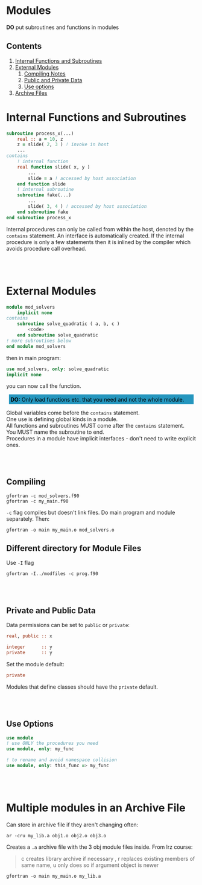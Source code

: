 # Modules

**DO** put subroutines and functions in modules
## Contents

1. [Internal Functions and Subroutines](#1)
2. [External Modules](#2)
    1. [Compiling Notes](#21)
    2. [Public and Private Data](#22)
    3. [Use options](#23)
3. [Archive Files](#3)

<a name="1"></a>
# Internal Functions and Subroutines

````fortran
subroutine process_x(...)
    real :: a = 10, z
    z = slide( 2, 3 ) ! invoke in host 
    ...
contains
    ! internal function
    real function slide( x, y )
        ...
        slide = a ! accessed by host association
    end function slide
    ! internal subroutine
    subroutine fake(...)
        ...
        slide( 3, 4 ) ! accessed by host association
    end subroutine fake
end subroutine process_x
````

Internal procedures can only be called from within the host, denoted by the `contains` statement. An interface is automatically created. If the internal procedure is only a few statements then it is inlined by the compiler which avoids procedure call overhead.

<br></br>
<a name="2"></a>
# External Modules

````fortran
module mod_solvers
    implicit none
contains
    subroutine solve_quadratic ( a, b, c )
        <code>
    end subroutine solve_quadratic
! more subroutines below
end module mod_solvers
````

then in main program:

````fortran
use mod_solvers, only: solve_quadratic
implicit none
````
you can now call the function.

<div style="color: black; background-color:rgba(37, 150, 190, 1); text-align:left; vertical-align: middle; padding: .3em; margin: .5em;">
    <strong>DO:</strong>
    Only load functions etc. that you need and not the whole module.
  </div>

Global variables come before the `contains` statement.     
One use is defining global kinds in a module.     
All functions and subroutines MUST come after the `contains` statement.     
You MUST name the subroutine to end.      
Procedures in a module have implicit interfaces - don't need to write explicit ones.

<br></br>
<a name="21"></a>
## Compiling

````
gfortran -c mod_solvers.f90
gfortran -c my_main.f90
````
`-c` flag compiles but doesn't link files. Do main program and module separately. Then:

````
gfortran -o main my_main.o mod_solvers.o
````
## Different directory for Module Files

Use `-I` flag
````
gfortran -I../modfiles -c prog.f90
```` 

<br></br>
<a name="22"></a>
## Private and Public Data

Data permissions can be set to `public` or `private`:

```fortran
real, public :: x

integer      :: y
private      :: y
```

Set the module default:

```fortran
private
```

Modules that define classes should have the `private` default.

<br></br>
<a name="23"></a>
## Use Options

```fortran
use module
! use ONLY the procedures you need
use module, only: my_func

! to rename and avoid namespace collision
use module, only: this_func => my_func
```

<br></br>
<a name="3"></a>
# Multiple modules in an Archive File

Can store in archive file if they aren't changing often:

`ar -cru my_lib.a obj1.o obj2.o obj3.o`

Creates a `.a` archive file with the 3 obj module files inside. From lrz course:

> c creates library archive if necessary , r replaces existing members of same name, u only does so if argument object is newer

````
gfortran -o main my_main.o my_lib.a
````